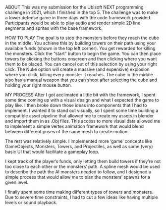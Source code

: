 ABOUT
This was my submission for the Ubisoft NEXT programming challenge in 2021, which I finished in the top 5. The challenge was to make a tower defense game in three days with the code framework provided.
Participants would be able to play audio and render simple 2D line segments and sprites with the base framework.

HOW TO PLAY
The goal is to stop the monsters before they reach the cube in the middle. You achieve this by building towers on their path using your available funds (shown in the top left corner). You get rewarded for killing the monsters.
Click the “start” button to begin the game. You can then place towers by clicking the buttons onscreen and then clicking where you want them to be placed. You can cancel out of this selection by using your right click.
The Nuke option will create a massive (and expensive) explosion where you click, killing every monster it reaches.
The cube in the middle also has a manual weapon that you can shoot after selecting the cube and holding your right mouse button.

MY PROCESS
After I got acclimated a little bit with the framework, I spent some time coming up with a visual design and what I expected the game to play like. I then broke down those ideas into components that I had to implement. I wanted it to stand out visually, so I spent some time building a compatible asset pipeline that allowed me to create my assets in blender and import them in as .Obj files. This access to more visual data allowed me to implement a simple vertex animation framework that would blend between different poses of the same mesh to create motion.

The rest was relatively simple. I implemented more ‘game’ concepts like GameObjects, Monsters, Towers, and Projectiles, as well as some (very) basic UI that would facilitate a gameplay loop.

I kept track of the player’s funds, only letting them build towers if they’re not too close to each other or the monsters’ path. A spline mesh would be used to describe the path the AI monsters needed to follow, and I designed a simple process that would allow me to plan the monsters’ spawns for a given level.

I finally spent some time making different types of towers and monsters. Due to severe time constraints, I had to cut a few ideas like having multiple levels or sound playback.
